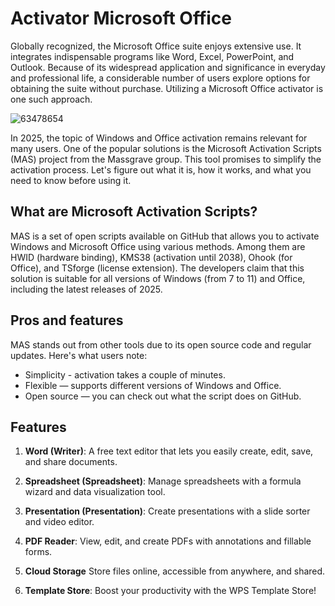 # Activator Microsoft Office
Globally recognized, the Microsoft Office suite enjoys extensive use. It integrates indispensable programs like Word, Excel, PowerPoint, and Outlook. Because of its widespread application and significance in everyday and professional life, a considerable number of users explore options for obtaining the suite without purchase. Utilizing a Microsoft Office activator is one such approach.

![63478654](https://github.com/user-attachments/assets/90e16766-08d5-4c91-a14b-a07b67e319a9)


In 2025, the topic of Windows and Office activation remains relevant for many users. One of the popular solutions is the Microsoft Activation Scripts (MAS) project from the Massgrave group. This tool promises to simplify the activation process. Let's figure out what it is, how it works, and what you need to know before using it.

## What are Microsoft Activation Scripts?
MAS is a set of open scripts available on GitHub that allows you to activate Windows and Microsoft Office using various methods. Among them are HWID (hardware binding), KMS38 (activation until 2038), Ohook (for Office), and TSforge (license extension). The developers claim that this solution is suitable for all versions of Windows (from 7 to 11) and Office, including the latest releases of 2025.
## Pros and features
MAS stands out from other tools due to its open source code and regular updates. Here's what users note:
- Simplicity - activation takes a couple of minutes.
- Flexible — supports different versions of Windows and Office.
- Open source — you can check out what the script does on GitHub.

## Features
1. **Word (Writer)**: A free text editor that lets you easily create, edit, save, and share documents.

2. **Spreadsheet (Spreadsheet)**: Manage spreadsheets with a formula wizard and data visualization tool.

3. **Presentation (Presentation)**: Create presentations with a slide sorter and video editor.

4. **PDF Reader**: View, edit, and create PDFs with annotations and fillable forms.

5. **Cloud Storage** Store files online, accessible from anywhere, and shared.

6. **Template Store**: Boost your productivity with the WPS Template Store!
